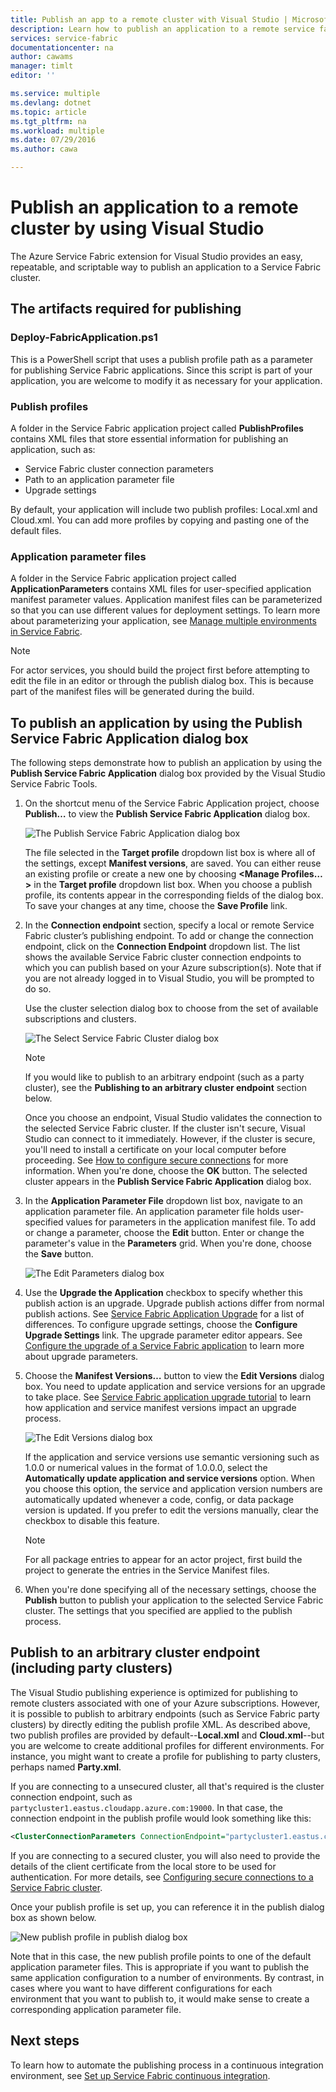```yaml
---
title: Publish an app to a remote cluster with Visual Studio | Microsoft Azure
description: Learn how to publish an application to a remote service fabric cluster by using Visual Studio.
services: service-fabric
documentationcenter: na
author: cawams
manager: timlt
editor: ''

ms.service: multiple
ms.devlang: dotnet
ms.topic: article
ms.tgt_pltfrm: na
ms.workload: multiple
ms.date: 07/29/2016
ms.author: cawa

---
```

# Publish an application to a remote cluster by using Visual Studio
The Azure Service Fabric extension for Visual Studio provides an easy, repeatable, and scriptable way to publish an application to a Service Fabric cluster.

## The artifacts required for publishing
### Deploy-FabricApplication.ps1
This is a PowerShell script that uses a publish profile path as a parameter for publishing Service Fabric applications. Since this script is part of your application, you are welcome to modify it as necessary for your application.

### Publish profiles
A folder in the Service Fabric application project called **PublishProfiles** contains XML files that store essential information for publishing an application, such as:

* Service Fabric cluster connection parameters
* Path to an application parameter file
* Upgrade settings

By default, your application will include two publish profiles: Local.xml and Cloud.xml. You can add more profiles by copying and pasting one of the default files.

### Application parameter files
A folder in the Service Fabric application project called **ApplicationParameters** contains XML files for user-specified application manifest parameter values. Application manifest files can be parameterized so that you can use different values for deployment settings. To learn more about parameterizing your application, see [Manage multiple environments in Service Fabric](service-fabric-manage-multiple-environment-app-configuration.md).

> [!NOTE]
> For actor services, you should build the project first before attempting to edit the file in an editor or through the publish dialog box. This is because part of the manifest files will be generated during the build.
> 
> 

## To publish an application by using the Publish Service Fabric Application dialog box
The following steps demonstrate how to publish an application by using the **Publish Service Fabric Application** dialog box provided by the Visual Studio Service Fabric Tools.

1. On the shortcut menu of the Service Fabric Application project, choose **Publish…** to view the **Publish Service Fabric Application** dialog box.
   
    ![The **Publish Service Fabric Application** dialog box](./media/service-fabric-publish-app-remote-cluster/PublishDialog.png)
   
    The file selected in the **Target profile** dropdown list box is where all of the settings, except **Manifest versions**, are saved. You can either reuse an existing profile or create a new one by choosing **<Manage Profiles…>** in the **Target profile** dropdown list box. When you choose a publish profile, its contents appear in the corresponding fields of the dialog box. To save your changes at any time, choose the **Save Profile** link.    
2. In the **Connection endpoint** section, specify a local or remote Service Fabric cluster’s publishing endpoint. To add or change the connection endpoint, click on the **Connection Endpoint** dropdown list. The list shows the available Service Fabric cluster connection endpoints to which you can publish based on your Azure subscription(s). Note that if you are not already logged in to Visual Studio, you will be prompted to do so.
   
    Use the cluster selection dialog box to choose from the set of available subscriptions and clusters.
   
    ![The **Select Service Fabric Cluster** dialog box](./media/service-fabric-publish-app-remote-cluster/SelectCluster.png)
   
   > [!NOTE]
   > If you would like to publish to an arbitrary endpoint (such as a party cluster), see the **Publishing to an arbitrary cluster endpoint** section below.
   > 
   > 
   
    Once you choose an endpoint, Visual Studio validates the connection to the selected Service Fabric cluster. If the cluster isn't secure, Visual Studio can connect to it immediately. However, if the cluster is secure, you'll need to install a certificate on your local computer before proceeding. See [How to configure secure connections](service-fabric-visualstudio-configure-secure-connections.md) for more information. When you're done, choose the **OK** button. The selected cluster appears in the **Publish Service Fabric Application** dialog box.
3. In the **Application Parameter File** dropdown list box, navigate to an application parameter file. An application parameter file holds user-specified values for parameters in the application manifest file. To add or change a parameter, choose the **Edit** button. Enter or change the parameter's value in the **Parameters** grid. When you're done, choose the **Save** button.
   
    ![The **Edit Parameters** dialog box](./media/service-fabric-publish-app-remote-cluster/EditParams.png)
4. Use the **Upgrade the Application** checkbox to specify whether this publish action is an upgrade. Upgrade publish actions differ from normal publish actions. See [Service Fabric Application Upgrade](service-fabric-application-upgrade.md) for a list of differences. To configure upgrade settings, choose the **Configure Upgrade Settings** link. The upgrade parameter editor appears. See [Configure the upgrade of a Service Fabric application](service-fabric-visualstudio-configure-upgrade.md) to learn more about upgrade parameters.
5. Choose the **Manifest Versions…** button to view the **Edit Versions** dialog box. You need to update application and service versions for an upgrade to take place. See [Service Fabric application upgrade tutorial](service-fabric-application-upgrade-tutorial.md) to learn how application and service manifest versions impact an upgrade process.
   
    ![The **Edit Versions** dialog box](./media/service-fabric-publish-app-remote-cluster/EditVersions.png)
   
    If the application and service versions use semantic versioning such as 1.0.0 or numerical values in the format of 1.0.0.0, select the **Automatically update application and service versions** option. When you choose this option, the service and application version numbers are automatically updated whenever a code, config, or data package version is updated. If you prefer to edit the versions manually, clear the checkbox to disable this feature.
   
   > [!NOTE]
   > For all package entries to appear for an actor project, first build the project to generate the entries in the Service Manifest files.
   > 
6. When you're done specifying all of the necessary settings, choose the **Publish** button to publish your application to the selected Service Fabric cluster. The settings that you specified are applied to the publish process.

## Publish to an arbitrary cluster endpoint (including party clusters)
The Visual Studio publishing experience is optimized for publishing to remote clusters associated with one of your Azure subscriptions. However, it is possible to publish to arbitrary endpoints (such as Service Fabric party clusters) by directly editing the publish profile XML. As described above, two publish profiles are provided by default--**Local.xml** and **Cloud.xml**--but you are welcome to create additional profiles for different environments. For instance, you might want to create a profile for publishing to party clusters, perhaps named **Party.xml**.

If you are connecting to a unsecured cluster, all that's required is the cluster connection endpoint, such as `partycluster1.eastus.cloudapp.azure.com:19000`. In that case, the connection endpoint in the publish profile would look something like this:

```XML
<ClusterConnectionParameters ConnectionEndpoint="partycluster1.eastus.cloudapp.azure.com:19000" />
```

  If you are connecting to a secured cluster, you will also need to provide the details of the client certificate from the local store to be used for authentication. For more details, see [Configuring secure connections to a Service Fabric cluster](service-fabric-visualstudio-configure-secure-connections.md).

  Once your publish profile is set up, you can reference it in the publish dialog box as shown below.

  ![New publish profile in publish dialog box](./media/service-fabric-publish-app-remote-cluster/publish-to-party-cluster.png)

  Note that in this case, the new publish profile points to one of the default application parameter files. This is appropriate if you want to publish the same application configuration to a number of environments. By contrast, in cases where you want to have different configurations for each environment that you want to publish to, it would make sense to create a corresponding application parameter file.

## Next steps
To learn how to automate the publishing process in a continuous integration environment, see [Set up Service Fabric continuous integration](service-fabric-set-up-continuous-integration.md).

[0]: ./media/service-fabric-publish-app-remote-cluster/PublishDialog.png
[1]: ./media/service-fabric-publish-app-remote-cluster/SelectCluster.png
[2]: ./media/service-fabric-publish-app-remote-cluster/EditParams.png
[3]: ./media/service-fabric-publish-app-remote-cluster/EditVersions.png
[4]: ./media/service-fabric-publish-app-remote-cluster/publish-to-party-cluster.png
